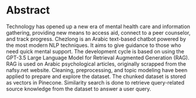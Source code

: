 # Abstract
Technology has opened up a new era of mental health care and information gathering, providing new means to access aid, connect to a peer counselor, and track progress. Chezlong is an Arabic text-based chatbot powered by the most modern NLP techniques. It aims to give guidance to those who need quick mental support. The development cycle is based on using the GPT-3.5 Large Language Model for Retrieval Augmented Generation (RAG). RAG is used on Arabic psychological articles, originally scrapped from the nafsy.net website. Cleaning, preprocessing, and topic modeling have been applied to prepare and explore the dataset. The chunked dataset is stored as vectors in Pinecone. Similarity search is done to retrieve query-related source knowledge from the dataset to answer a user query.

